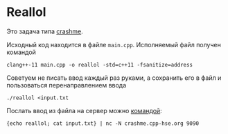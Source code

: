 # Reallol

Это задача типа [crashme](https://gitlab.com/danlark/cpp-advanced-hse/-/blob/main/docs/crashme.md).

Исходный код находится в файле `main.cpp`. Исполняемый файл получен командой
```shell
clang++-11 main.cpp -o reallol -std=c++11 -fsanitize=address
```

Советуем не писать ввод каждый раз руками, а сохранить его в файл и
пользоваться перенаправлением ввода
```shell
./reallol <input.txt
```

Послать ввод из файла на сервер можно [командой](https://gitlab.com/danlark/cpp-advanced-hse/-/blob/main/docs/crashme.md#подготовленный-ввод):
```shell
{echo reallol; cat input.txt} | nc -N crashme.cpp-hse.org 9090
```

